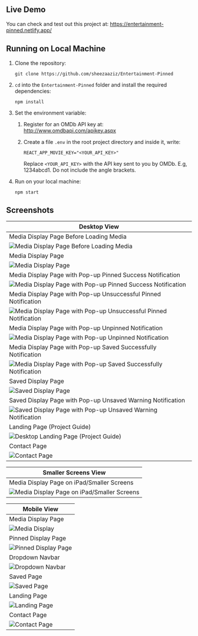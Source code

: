 ## Live Demo
You can check and test out this project at: https://entertainment-pinned.netlify.app/

## Running on Local Machine
1. Clone the repository:

    `git clone https://github.com/sheezaaziz/Entertainment-Pinned`

2. `cd` into the `Entertainment-Pinned` folder and install the required dependencies:

    `npm install`

3. Set the environment variable:
    1. Register for an OMDb API key at: http://www.omdbapi.com/apikey.aspx
    2. Create a file `.env` in the root project directory and inside it, write:

        `REACT_APP_MOVIE_KEY="<YOUR_API_KEY>"`

        Replace `<YOUR_API_KEY>` with the API key sent to you by OMDb. E.g, 1234abcd1. Do not include the angle brackets.

4. Run on your local machine:

    `npm start`

## Screenshots
| Desktop View |
| --- |
| Media Display Page Before Loading Media |
| ![Media Display Page Before Loading Media](https://github.com/sheezaaziz/Entertainment-Pinned/blob/screenshots/IMG_1769.jpg?raw=true) |
| Media Display Page |
| ![Media Display Page](https://github.com/sheezaaziz/Entertainment-Pinned/blob/screenshots/IMG_1770.jpg?raw=true)|
| Media Display Page with Pop-up Pinned Success Notification |
| ![Media Display Page with Pop-up Pinned Success Notification](https://github.com/sheezaaziz/Entertainment-Pinned/blob/screenshots/IMG_1771.jpg?raw=true)|
| Media Display Page with Pop-up Unsuccessful Pinned Notification |
| ![Media Display Page with Pop-up Unsuccessful Pinned Notification](https://github.com/sheezaaziz/Entertainment-Pinned/blob/screenshots/IMG_1772.jpg?raw=true)|
| Media Display Page with Pop-up Unpinned Notification |
| ![Media Display Page with Pop-up Unpinned Notification](https://github.com/sheezaaziz/Entertainment-Pinned/blob/screenshots/IMG_1773.jpg?raw=true)|
| Media Display Page with Pop-up Saved Successfully Notification |
| ![Media Display Page with Pop-up Saved Successfully Notification](https://github.com/sheezaaziz/Entertainment-Pinned/blob/screenshots/IMG_1774.jpg?raw=true)|
| Saved Display Page |
| ![Saved Display Page](https://github.com/sheezaaziz/Entertainment-Pinned/blob/screenshots/IMG_1775.jpg?raw=true)|
| Saved Display Page with Pop-up Unsaved Warning Notification  |
| ![Saved Display Page with Pop-up Unsaved Warning Notification](https://github.com/sheezaaziz/Entertainment-Pinned/blob/screenshots/IMG_1776.jpg?raw=true)|
| Landing Page (Project Guide) |
| ![Desktop Landing Page (Project Guide)](https://github.com/sheezaaziz/Entertainment-Pinned/blob/screenshots/IMG_1767.jpg?raw=true) |
| Contact Page|
| ![Contact Page](https://github.com/sheezaaziz/Entertainment-Pinned/blob/screenshots/IMG_1768.jpg?raw=true) |


| Smaller Screens View |
| --- |
| Media Display Page on iPad/Smaller Screens |
| ![Media Display Page on iPad/Smaller Screens](https://github.com/sheezaaziz/Entertainment-Pinned/blob/screenshots/IMG_1777.jpg?raw=true)|


| Mobile View |
| --- |
| Media Display Page|
| ![Media Display](https://github.com/sheezaaziz/Entertainment-Pinned/blob/screenshots/IMG_1778.jpg?raw=true)|
| Pinned Display Page |
| ![Pinned Display Page](https://github.com/sheezaaziz/Entertainment-Pinned/blob/screenshots/IMG_1779.jpg?raw=true)|
| Dropdown Navbar |
| ![Dropdown Navbar](https://github.com/sheezaaziz/Entertainment-Pinned/blob/screenshots/IMG_1780.jpg?raw=true)|
| Saved Page |
| ![Saved Page](https://github.com/sheezaaziz/Entertainment-Pinned/blob/screenshots/IMG_1781.jpg?raw=true) |
| Landing Page |
| ![Landing Page](https://github.com/sheezaaziz/Entertainment-Pinned/blob/screenshots/IMG_1782%202.jpg?raw=true)|
| Contact Page |
| ![Contact Page](https://github.com/sheezaaziz/Entertainment-Pinned/blob/screenshots/IMG_1783.jpg?raw=true)|

